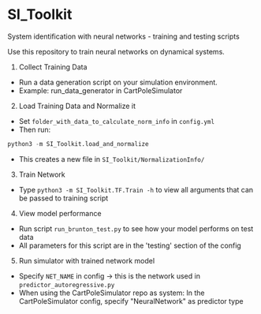 # SI_Toolkit
System identification with neural networks - training and testing scripts

Use this repository to train neural networks on dynamical systems.

1. Collect Training Data
  - Run a data generation script on your simulation environment.
  - Example: run_data_generator in CartPoleSimulator
2. Load Training Data and Normalize it
  - Set `folder_with_data_to_calculate_norm_info` in `config.yml`
  - Then run:
  ```Python
  python3 -m SI_Toolkit.load_and_normalize
  ```
  - This creates a new file in `SI_Toolkit/NormalizationInfo/`
3. Train Network
  - Type `python3 -m SI_Toolkit.TF.Train -h` to view all arguments that can be passed to training script
4. View model performance
  - Run script `run_brunton_test.py` to see how your model performs on test data
  - All parameters for this script are in the 'testing' section of the config
5. Run simulator with trained network model
  - Specify `NET_NAME` in config -> this is the network used in `predictor_autoregressive.py`
  - When using the CartPoleSimulator repo as system: In the CartPoleSimulator config, specify "NeuralNetwork" as predictor type
